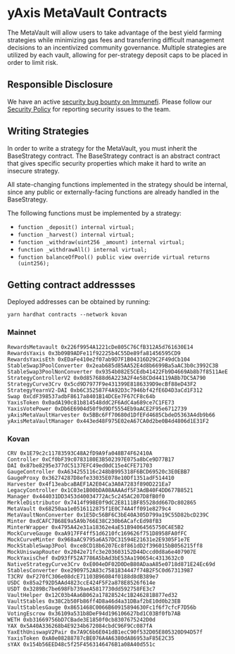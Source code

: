 # yAxis MetaVault Contracts

The MetaVault will allow users to take advantage of the best yield farming strategies while minimizing gas fees and transferring difficult management decisions to an incentivized community governance. Multiple strategies are utilized by each vault, allowing for per-strategy deposit caps to be placed in order to limit risk.

## Responsible Disclosure

We have an active [security bug bounty on Immunefi](https://immunefi.com/bounty/yaxis/). Please follow our [Security Policy](https://github.com/yaxis-project/metavault/security/policy) for reporting security issues to the team.

## Writing Strategies

In order to write a strategy for the MetaVault, you must inherit the BaseStrategy contract. The BaseStrategy contract is an abstract contract that gives specific security properties which make it hard to write an insecure strategy.

All state-changing functions implemented in the strategy should be internal, since any public or externally-facing functions are already handled in the BaseStrategy.

 The following functions must be implemented by a strategy:
 - `function _deposit() internal virtual;`
 - `function _harvest() internal virtual;`
 - `function _withdraw(uint256 _amount) internal virtual;`
 - `function _withdrawAll() internal virtual;`
 - `function balanceOfPool() public view override virtual returns (uint256);`

## Getting contract addressses

Deployed addresses can be obtained by running:

```
yarn hardhat contracts --network kovan
```

### Mainnet

```
RewardsMetavault 0x226f9954A1221cDe805C76CfB312A5d761630E14
RewardsYaxis 0x3b09B9ADFe11f92225b4C55De89fa81456595CD9
RewardsYaxisEth 0xEDaFe410e2f07ab9D7F1B04316D29C2F49dCb104
StableSwap3PoolConverter 0x2eab685d85AA52E4d8b6699Ba5aAC3b0c3992C3B
StableSwap3PoolNonConverter 0x9354b082E5CEdb41422Fb9D4669Ab8b7f8511AeE
StrategyControllerV2 0x0d857688d6A223A2F4e58CDd44119ABb7DC5A790
StrategyCurve3Crv 0x5cd9D7977F9e431399E8186339D9ecBf88eD43F2
StrategyYearnV2-DAI 0xb6C352587F4A92D3c7946bf42fE6D4D3aCd1F312
Swap 0xCdF398537adbF8617a8401B14DCEe7F67CF8c64b
YaxisToken 0x0adA190c81b814548ddC2F6AdC4a689ce7C1FE73
YaxisVotePower 0xDb6E6904d50f9d9Df5554Eb9aACE2F95e6712739
yAxisMetaVaultHarvester 0x5BBc6Ff70680d1DfEFd4685CbdeD5363A4db9b66
yAxisMetaVaultManager 0x443ed48F975E02eA67CA0d2be0B4d4806d1E31F2
```

### Kovan

```
CRV 0x1E79c2c11783593C48A2fD9A9fa048B74F62410A
Controller 0xCf0bF39c0783180E3B502397E075a8bCe9D77B17
DAI 0x87be8295e377dC5137EFC49ed0dC15e4CFE71703
GaugeController 0xA634255116c248bB995318F6BCD69520c3E0EBB7
GaugeProxy 0x36274287D8efe33035E078e10Df1351adF514410
Harvester 0x4f13eabcaBAEF1A2E04Ca3A0A7283f890D221Ea7
LegacyController 0x1C03e1B00bDA08AAAAdf5F3AdB40F4DD677B8521
Manager 0x444031DD3453d40034772Ac5c245AC207D8fB0f0
MerkleDistributor 0x7414f998E0f9dC2E8111BF85528dd667Dc802865
MetaVault 0x68250aa1e0516112875f1E0C74A4ff091e8279c4
MetaVaultNonConverter 0x1E5Dc56BF6C3bE40A305D799a19C55D82bcD239C
Minter 0xdCAFC7B68E9a5A9b766E38C230b6ACafcEd98fB3
MinterWrapper 0x4795A42e31a18362e4aE51B94064565750C4E5B2
MockCurveGauge 0xaA917FF4ff51d6210fc169626f751D8958FA0fFC
MockCurveMinter 0x968aAC9795a6A57DC31594E21631e2E9305F1e7E
MockStableSwap3Pool 0xce8CD18b6207Ec8f861dD2f396015bB056215ff8
MockUniswapRouter 0x2042e71fc3e203603152D44Dccd0d8a6e407907E
MockYaxisChef 0xD93fF52A7786A5bAd3bE53Aa190654c4313632c0
NativeStrategyCurve3Crv 0xE004eDF02D0DeB80ADaaA85e0718d871E24Ec69d
StablesConverter 0xe2909752A83c7581834447f74B2F5C0d67313987
T3CRV 0xF270fC306e08dcE71103B96084f0188d8dB389e7
USDC 0x85a2f92D5AAd4823ccE424F5F2a878E8526f614e
USDT 0x3289Bc7be698Fb739aeA5817730dd592758FE3c7
VaultHelper 0x12C03b4Aa6B062a17828524c1B246281B877ed32
VaultStables 0x38C2b50Fb86ff4D8a46d4a31DBaf2bE10d0b23EB
VaultStablesGauge 0x8651468C0066B60915894630Fc1f6f7cfcF7D56b
VotingEscrow 0x36109a531b8DeF94d196106627bd1C03Bf0fb7AB
WETH 0xb31669756bD7CBade3E1850f0cb8307675242D0d
YAX 0x5A40A336268b4E9234b672084cbdC96F9Cc087fA
YaxEthUniswapV2Pair 0x7A9C6b6E041dB1ecC90f532D05E805320D94D57f
YaxisToken 0xA0e08288787cBE076A4A6380dA86953aF85E2C35
sYAX 0x154b56EED48c5f25F4563146476B1a08A40d551c
```
